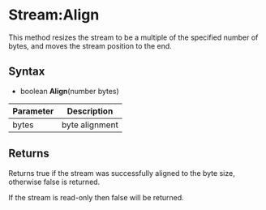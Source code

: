 # Stream:Align

This method resizes the stream to be a multiple of the specified number of bytes, and moves the stream position to the end.

## Syntax

- boolean **Align**(number bytes)

| Parameter | Description |
|---|---|
| bytes | byte alignment |

## Returns

Returns true if the stream was successfully aligned to the byte size, otherwise false is returned.

If the stream is read-only then false will be returned.
